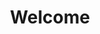 ---
docID: welcome
sidebar_label: Welcome
title: Welcome
displayed_sidebar: tutorialSidebar
sidebar_position: 1
---
